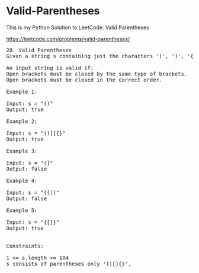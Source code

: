 # Valid-Parentheses
This is my Python Solution to LeetCode: Valid Parentheses

https://leetcode.com/problems/valid-parentheses/

<pre>
20. Valid Parentheses
Given a string s containing just the characters '(', ')', '{', '}', '[' and ']', determine if the input string is valid.

An input string is valid if:
Open brackets must be closed by the same type of brackets.
Open brackets must be closed in the correct order.

Example 1:

Input: s = "()"
Output: true

Example 2:

Input: s = "()[]{}"
Output: true

Example 3:

Input: s = "(]"
Output: false

Example 4:

Input: s = "([)]"
Output: false

Example 5:

Input: s = "{[]}"
Output: true
 

Constraints:

1 <= s.length <= 104
s consists of parentheses only '()[]{}'.
</pre>
